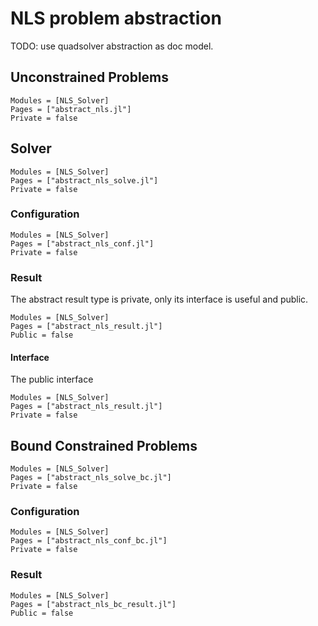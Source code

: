 # NLS problem abstraction

TODO: use quadsolver abstraction as doc model.

## Unconstrained Problems


```@autodocs
Modules = [NLS_Solver]
Pages = ["abstract_nls.jl"]
Private = false
```

## Solver 


```@autodocs
Modules = [NLS_Solver]
Pages = ["abstract_nls_solve.jl"]
Private = false
```

### Configuration

```@autodocs
Modules = [NLS_Solver]
Pages = ["abstract_nls_conf.jl"]
Private = false
```


### Result 

The abstract result type is private, only its interface is useful and
public.

```@autodocs
Modules = [NLS_Solver]
Pages = ["abstract_nls_result.jl"]
Public = false
```

#### Interface 

The public interface 

```@autodocs
Modules = [NLS_Solver]
Pages = ["abstract_nls_result.jl"]
Private = false
```


## Bound Constrained Problems


```@autodocs
Modules = [NLS_Solver]
Pages = ["abstract_nls_solve_bc.jl"]
Private = false
```

### Configuration

```@autodocs
Modules = [NLS_Solver]
Pages = ["abstract_nls_conf_bc.jl"]
Private = false
```


### Result 

```@autodocs
Modules = [NLS_Solver]
Pages = ["abstract_nls_bc_result.jl"]
Public = false
```

